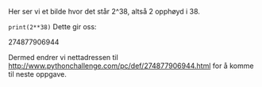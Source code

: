 Her ser vi et bilde hvor det står 2^38, altså 2 opphøyd i 38.

``
print(2**38)
``
Dette gir oss:  

274877906944

Dermed endrer vi nettadressen til http://www.pythonchallenge.com/pc/def/274877906944.html for å komme til neste oppgave.
